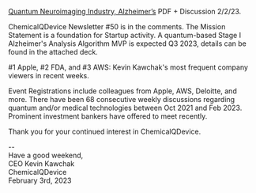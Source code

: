 [Quantum Neuroimaging Industry, Alzheimer’s](https://www.chemicalqdevice.com/quantum-neuroimaging-industry-alzheimers) PDF + Discussion 2/2/23.

ChemicalQDevice Newsletter #50 is in the comments. The Mission Statement is a foundation for Startup activity. A quantum-based Stage I Alzheimer's Analysis Algorithm MVP is expected Q3 2023, details can be found in the attached deck.

#1 Apple, #2 FDA, and #3 AWS: Kevin Kawchak's most frequent company viewers in recent weeks.

Event Registrations include colleagues from Apple, AWS, Deloitte, and more. There have been 68 consecutive weekly discussions regarding quantum and/or medical technologies between Oct 2021 and Feb 2023. Prominent investment bankers have offered to meet recently. 

Thank you for your continued interest in ChemicalQDevice.

-- <br>
Have a good weekend, <br>
CEO Kevin Kawchak <br>
ChemicalQDevice <br>
February 3rd, 2023 <br>
